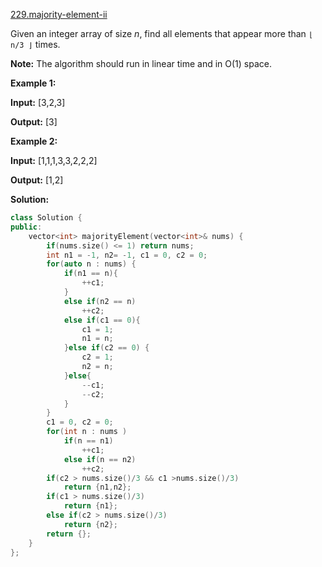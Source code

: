 [229.majority-element-ii](https://leetcode.com/problems/majority-element-ii/)  

Given an integer array of size _n_, find all elements that appear more than `⌊ n/3 ⌋` times.

**Note:** The algorithm should run in linear time and in O(1) space.

**Example 1:**

  
**Input:** \[3,2,3\]
  
**Output:** \[3\]

**Example 2:**

  
**Input:** \[1,1,1,3,3,2,2,2\]
  
**Output:** \[1,2\]  



**Solution:**  

```cpp
class Solution {
public:
    vector<int> majorityElement(vector<int>& nums) {
        if(nums.size() <= 1) return nums;
        int n1 = -1, n2= -1, c1 = 0, c2 = 0;
        for(auto n : nums) {
            if(n1 == n){
                ++c1;
            }
            else if(n2 == n)
                ++c2;
            else if(c1 == 0){
                c1 = 1;
                n1 = n;
            }else if(c2 == 0) {
                c2 = 1;
                n2 = n;
            }else{
                --c1;
                --c2;
            }
        }
        c1 = 0, c2 = 0;
        for(int n : nums )
            if(n == n1)
                ++c1;
            else if(n == n2)
                ++c2;
        if(c2 > nums.size()/3 && c1 >nums.size()/3)
            return {n1,n2};
        if(c1 > nums.size()/3)
            return {n1};
        else if(c2 > nums.size()/3)
            return {n2};
        return {};
    }
};
```
      